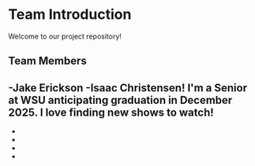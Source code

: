 # Team Introduction

Welcome to our project repository!

## Team Members

-Jake Erickson
-Isaac Christensen!
I'm a Senior at WSU anticipating graduation in December 2025. I love finding new shows to watch!
-
-
-
-
-
